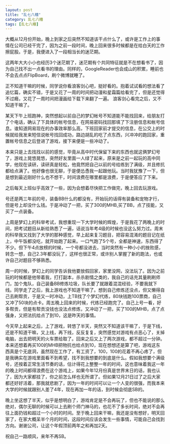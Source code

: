 ```yaml
---
layout: post
title: "乱七八糟"
category: 乱七八糟
tags: [乱七八糟]
---
```


大概从12月份开始，晚上到家之后突然不知道该干点什么了，或许是工作上的事情在公司已经干完了，因为之前一段时间，晚上回来很多时候都是在给白天的工作擦屁股。于是，我便进入了一段相当长的迷茫期。

这两年大大小小也经历3个迷茫期了，迷茫期有个共同特征就是不在想看书了，因为自己找不出一点看书的理由。同样的，GoogleReader也会成山的积累，睡前也不会去点点FlipBoard，刷个微博就睡了。

正不知道干嘛的时候，同学说你看浪客剑心吧，挺好看的。抱着试试看的想法看了追忆篇，确实不错，于是又花了一周的时间把动漫和星霜篇给看完了，但是还觉得不过瘾，又花了一周时间把漫画给下载下来翻了一遍。
浪客剑心看完之后，又不知道干嘛了。

某天下午上班跑神，突然想起以前自己的梦幻帐号不知道能不能找回来，给朋友打了个电话，确认了下具体的帐号信息，在网易密码找回那填了下注册信息和帐号信息。谁知道网易现在的办事效率那么高，下班回家前才提交的信息，在公交上的时候就给我发来短信说帐号找回成功，路边胡乱的吃了点东西，兴冲冲的跑回家，重置帐号信息之后登进了游戏，接下来便是一些冲动了。

本来只是上去找找以前的感觉，毕竟从高中时代保留下来的东西也就这俩梦幻号了，游戏上晃悠晃悠，突然好友里面一人绿了起来，原来是之前一起玩的高中同学，他现在读研，读研真是轻松，他竟然把自己以前的号给练到了满级，并且修抗都给点满了。他好像也很无聊，于是便怂恿我一起跟他玩。当时我犹豫了一下，但是想到最近刚好什么也不想干，时间浪费在哪里都是浪费，于是便答应了下来。

之后每天上班似乎高效了一些，因为会想着尽快把工作做完，晚上回去玩游戏。

号还是两三年前的号，装备BB什么的都没有，开始玩的话得有装备和宠物才行，但是号上却没什么钱。于是冲动了一把，买了300的MHB,买了BB，点了技能，又买了一点装备。

上周是梦幻上的科举考试，我想重现一下大学时候的辉煌，于是我花了两晚上的时间，把考试题目从新给熟悉了一遍，话说当年考4级的时候也没这么努力过。周末的科举我又找到了大学的那种感觉，早上起来复习题目，把容易混淆的题目记在纸上，中午饭都没吃，就开始跑了起来。一口气跑了5个号，全都是神速，东西得了不少。但下午4点放榜的时候，一个号都没进去，当时突然有一种小小的挫败感，转念一想，自己2.3年都没玩了，这样也很正常，或许别人掌握了新的跑法，也或许自己对题目不够熟悉。

周一的时候，梦幻上的同学告诉我他要放假回家，家里没网，没法玩了。因为之前玩的时候都是他带着我，打打副本，杀杀剧情之类的，我自己的话充其量刷刷师门，加个鬼队，自己装备BB修炼垃圾，队长要了就跟着混混经验，不要我就下线。同学走了之后，我上游戏也不知道干嘛了。想到自己修炼还没点，但又懒得自己去刷帮贡，于是又一时冲动，上TB找了个梦幻代练，80块钱跑100票商，自己又冲了50块的点卡。周五晚上回来的时候，代练已经跑完了。自己上号一看，好多帮贡，但是有帮贡没钱也没法点修炼，又冲动了一把，买了100的MHB，点了点强身，又把法抗给点了到10，这是昨天的事情。

今天早上起来之后，上了游戏，转悠了半天，突然又不知道该干嘛了，于是下线，还是不知道干嘛，又上线，再下线，反反复复，突然感觉对游戏有点恶心了，关掉电脑，出去把明天的火车票给取了。回来之后又上了两次游戏，都不超过一分钟。本来还想着再买100的MHB把物抗也给点到10，现在想想还是算了吧，游戏这东西真是个无底洞，虽然现在工作了，有工资了，100，100的花着不再心疼了，但是我确实在游戏里面看不到希望，找不到我想要的到底是什么。假如我想要个满级号，还按着正常生活节奏的话，估计得花上整整一年的时间，这也意味着我这一年的晚上时间都得浪费在这个游戏上，如果今年12月份真是世界末日的话，我也认了，因为大家都挂了，你之前怎么样也无所谓了。但如果12月21日过了之后大家都还好好活着，那我就悲剧了，因为一年的时间可以让一个人变的很强，而我本来大学的时候就跟别人差了4年，现在再加一年的话，到时候会彻底SB的。

晚上坐这想了半天，似乎是想明白了，游戏肯定是不会再玩了，但也不能说的那么绝对，偶尔无聊的时候可以上去刷个师门神马的，也花不了多长时间，绝对不会再往上面扔钱和超过一个小时的时间。至于晚上回来干嘛，我还是没有想好，明天回家了，在家大概呆半个月的时间，这段时间应该会发生一些事情，可能自己会找到方向。谢谢公司，让这个年假顶前两年之和再加2天。

祝自己一路顺风，来年不再SB。
